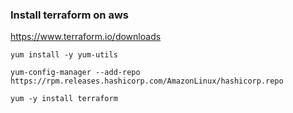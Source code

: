 ### Install terraform on aws
https://www.terraform.io/downloads

```
yum install -y yum-utils
```
```
yum-config-manager --add-repo https://rpm.releases.hashicorp.com/AmazonLinux/hashicorp.repo
```
```
yum -y install terraform
```
